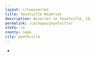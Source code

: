 ```yaml
---
layout: citywineries
title: Yountville Wineries
description: Wineries in Yountville, CA
permalink: /ca/napa/yountville/
state: ca
county: napa
city: yountville
---
```

-
